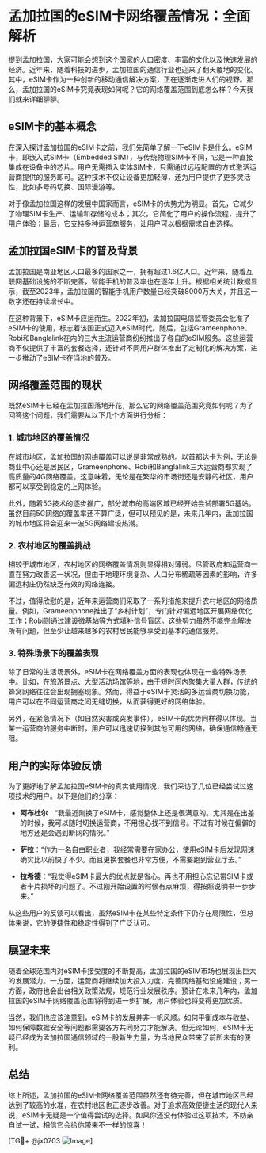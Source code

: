 # 孟加拉国的eSIM卡网络覆盖情况：全面解析

提到孟加拉国，大家可能会想到这个国家的人口密度、丰富的文化以及快速发展的经济。近年来，随着科技的进步，孟加拉国的通信行业也迎来了翻天覆地的变化。其中，eSIM卡作为一种创新的移动通信解决方案，正在逐渐走进人们的视野。那么，孟加拉国的eSIM卡究竟表现如何呢？它的网络覆盖范围到底怎么样？今天我们就来详细聊聊。

## eSIM卡的基本概念

在深入探讨孟加拉国的eSIM卡之前，我们先简单了解一下eSIM卡是什么。eSIM卡，即嵌入式SIM卡（Embedded SIM），与传统物理SIM卡不同，它是一种直接集成在设备中的芯片。用户无需插入实体SIM卡，只需通过远程配置的方式激活运营商提供的服务即可。这种技术不仅让设备更加轻薄，还为用户提供了更多灵活性，比如多号码切换、国际漫游等。

对于像孟加拉国这样的发展中国家而言，eSIM卡的优势尤为明显。首先，它减少了物理SIM卡生产、运输和存储的成本；其次，它简化了用户的操作流程，提升了用户体验；最后，它支持多种运营商服务，让用户可以根据需求自由选择。

## 孟加拉国eSIM卡的普及背景

孟加拉国是南亚地区人口最多的国家之一，拥有超过1.6亿人口。近年来，随着互联网基础设施的不断完善，智能手机的普及率也在逐年上升。根据相关统计数据显示，截至2023年，孟加拉国的智能手机用户数量已经突破8000万大关，并且这一数字还在持续增长中。

在这种背景下，eSIM卡应运而生。2022年初，孟加拉国电信监管委员会批准了eSIM卡的使用，标志着该国正式迈入eSIM时代。随后，包括Grameenphone、Robi和Banglalink在内的三大主流运营商纷纷推出了各自的eSIM服务。这些运营商不仅提供了丰富的套餐选择，还针对不同用户群体推出了定制化的解决方案，进一步推动了eSIM卡在当地的普及。

## 网络覆盖范围的现状

既然eSIM卡已经在孟加拉国落地开花，那么它的网络覆盖范围究竟如何呢？为了回答这个问题，我们需要从以下几个方面进行分析：

### 1. 城市地区的覆盖情况

在城市地区，孟加拉国的网络覆盖可以说是非常成熟的。以首都达卡为例，无论是商业中心还是居民区，Grameenphone、Robi和Banglalink三大运营商都实现了高质量的4G网络覆盖。这意味着，无论是在繁华的市场街还是安静的社区，用户都可以享受到稳定的上网体验。

此外，随着5G技术的逐步推广，部分城市的高端区域已经开始尝试部署5G基站。虽然目前5G网络的覆盖率还不算广泛，但可以预见的是，未来几年内，孟加拉国的城市地区将会迎来一波5G网络建设热潮。

### 2. 农村地区的覆盖挑战

相较于城市地区，农村地区的网络覆盖情况则显得相对薄弱。尽管政府和运营商一直在努力改善这一状况，但由于地理环境复杂、人口分布稀疏等因素的影响，许多偏远村庄仍然缺乏有效的网络连接。

不过，值得欣慰的是，近年来运营商们采取了一系列措施来提升农村地区的网络质量。例如，Grameenphone推出了“乡村计划”，专门针对偏远地区开展网络优化工作；Robi则通过建设微基站等方式填补信号盲区。这些努力虽然不能完全解决所有问题，但至少让越来越多的农村居民能够享受到基本的通信服务。

### 3. 特殊场景下的覆盖表现

除了日常的生活场景外，eSIM卡在网络覆盖方面的表现也体现在一些特殊场景中。比如，在旅游景点、大型活动场馆等地，由于短时间内聚集大量人群，传统的蜂窝网络往往会出现拥塞现象。然而，得益于eSIM卡灵活的多运营商切换功能，用户可以在不同运营商之间无缝切换，从而获得更好的网络体验。

另外，在紧急情况下（如自然灾害或突发事件），eSIM卡的优势同样得以体现。当某一运营商的服务中断时，用户可以迅速切换到其他可用的网络，确保通信畅通无阻。

## 用户的实际体验反馈

为了更好地了解孟加拉国eSIM卡的真实使用情况，我们采访了几位已经尝试过这项技术的用户。以下是他们的分享：

- **阿布杜尔**：“我最近刚换了eSIM卡，感觉整体上还是很满意的。尤其是在出差的时候，我可以随时切换运营商，不用担心找不到信号。不过有时候在偏僻的地方还是会遇到断网的情况。”
  
- **萨拉**：“作为一名自由职业者，我经常需要在家办公，使用eSIM卡后发现网速确实比以前快了不少。而且更换套餐也非常方便，不需要跑到营业厅去。”

- **拉希德**：“我觉得eSIM卡最大的优点就是省心。再也不用担心忘记带SIM卡或者卡片损坏的问题了。不过刚开始设置的时候有点麻烦，得按照说明书一步步来。”

从这些用户的反馈可以看出，虽然eSIM卡在某些特定条件下仍存在局限性，但总体来说，它的便捷性和稳定性得到了广泛认可。

## 展望未来

随着全球范围内对eSIM卡接受度的不断提高，孟加拉国的eSIM市场也展现出巨大的发展潜力。一方面，运营商将继续加大投入力度，完善网络基础设施建设；另一方面，政府也会出台相关政策法规，规范行业发展秩序。预计在未来几年内，孟加拉国的eSIM卡网络覆盖范围将得到进一步扩展，用户体验也将变得更加优质。

当然，我们也应该注意到，eSIM卡的发展并非一帆风顺。如何平衡成本与收益、如何保障数据安全等问题都需要各方共同努力才能解决。但无论如何，eSIM卡无疑已经成为孟加拉国通信领域的一股新生力量，为当地民众带来了前所未有的便利。

## 总结

综上所述，孟加拉国的eSIM卡网络覆盖范围虽然还有待完善，但在城市地区已经达到了较高的水准，在农村地区也正逐步改善。对于追求高效便捷生活的现代人来说，eSIM卡无疑是一个值得尝试的选择。如果你还没有体验过这项技术，不妨亲自试一试，相信它会给你带来不一样的惊喜！

[TG💪+ @jx0703 ![Image](https://github.com/user-attachments/assets/dbca1d08-cadb-493c-b0ec-ad6f7a83f270)]